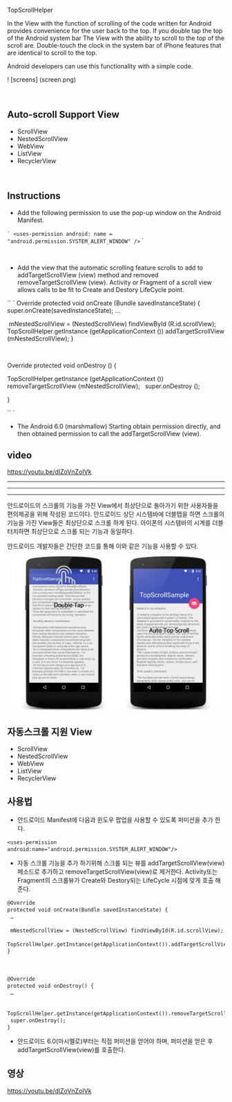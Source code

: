 TopScrollHelper

In the View with the function of scrolling of the code written for Android provides convenience for the user back to the top. If you double tap the top of the Android system bar The View with the ability to scroll to the top of the scroll are. Double-touch the clock in the system bar of iPhone features that are identical to scroll to the top.

Android developers can use this functionality with a simple code.
 
 

! [screens] (screen.png)

  
  

Auto-scroll Support View
-----------

* ScrollView
* NestedScrollView
* WebView
* ListView
* RecyclerView



  
  

Instructions
-----------

* Add the following permission to use the pop-up window on the Android Manifest.

`` `
<uses-permission android: name = "android.permission.SYSTEM_ALERT_WINDOW" />
`` `

  
  

* Add the view that the automatic scrolling feature scrolls to add to addTargetScrollView (view) method and removed removeTargetScrollView (view).
Activity or Fragment of a scroll view allows calls to be fit to Create and Destory LifeCycle point.



`` `
Override
protected void onCreate (Bundle savedInstanceState) {
   
   super.onCreate(savedInstanceState);
   ...
   
   mNestedScrollView = (NestedScrollView) findViewById (R.id.scrollView);
   TopScrollHelper.getInstance (getApplicationContext ()) addTargetScrollView (mNestedScrollView);
}

 

Override
protected void onDestroy () {

   TopScrollHelper.getInstance (getApplicationContext ()) removeTargetScrollView (mNestedScrollView);
   super.onDestroy ();

}

`` `

* The Android 6.0 (marshmallow) Starting obtain permission directly, and then obtained permission to call the addTargetScrollView (view).
  
  
  

video
-----------
https://youtu.be/dlZoVnZoIVk




-----------
-----------
-----------





안드로이드의 스크롤의 기능을 가진 View에서 최상단으로 돌아가기 위한 사용자들을 편의제공을 위해 작성된 코드이다. 안드로이드 상단 시스템바에 더블탭을 하면 스크롤의 기능을 가진 View들은 최상단으로 스크롤 하게 된다. 아이폰의 시스템바의 시계를 더블터치하면 최상단으로 스크롤 되는 기능과 동일하다.

안드로이드 개발자들은 간단한 코드를 통해 이와 같은 기능을 사용할 수 있다. 
 
 

![screens](screen.png)

  
  

자동스크롤 지원 View
-----------

* ScrollView
* NestedScrollView
* WebView
* ListView
* RecyclerView



  
  

사용법
-----------

* 안드로이드 Manifest에 다음과 윈도우 팝업을 사용할 수 있도록 퍼미션을 추가 한다.

```
<uses-permission android:name="android.permission.SYSTEM_ALERT_WINDOW"/>
```

  
  

* 자동 스크롤 기능을 추가 하기위해 스크롤 되는 뷰를 addTargetScrollView(view)메소드로 추가하고 removeTargetScrollView(view)로 제거한다.
Activity또는 Fragment의 스크롤뷰가 Create와 Destory되는 LifeCycle 시점에 맞게 호출 해준다.



```
@Override
protected void onCreate(Bundle savedInstanceState) {
 …

 mNestedScrollView = (NestedScrollView) findViewById(R.id.scrollView);
 TopScrollHelper.getInstance(getApplicationContext()).addTargetScrollView(mNestedScrollView);
}

 

@Override
protected void onDestroy() {
 …

 TopScrollHelper.getInstance(getApplicationContext()).removeTargetScrollView(mNestedScrollView);
 super.onDestroy();
}

```

* 안드로이드 6.0(마시멜로)부터는 직접 퍼미션을 얻어야 하며, 퍼미션을 얻은 후 addTargetScrollView(view)를 호출한다.
  
  
  

영상
-----------
https://youtu.be/dlZoVnZoIVk






